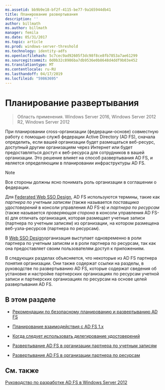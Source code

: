 ```yaml
---
ms.assetid: bb9b9e18-bf2f-4115-be77-9a165944db41
title: Планирование развертывания
description: ''
author: billmath
ms.author: billmath
manager: femila
ms.date: 05/31/2017
ms.topic: article
ms.prod: windows-server-threshold
ms.technology: identity-adfs
ms.openlocfilehash: 5c7cec9ad92605f3dc98f8ce8fb7853a7ae61299
ms.sourcegitcommit: 0d0b32c8986ba7db9536e0b8648d4ddf9b03e452
ms.translationtype: MT
ms.contentlocale: ru-RU
ms.lasthandoff: 04/17/2019
ms.locfileid: "59863695"
---
```

# <a name="planning-your-deployment"></a>Планирование развертывания

>Область применения. Windows Server 2016, Windows Server 2012 R2, Windows Server 2012

При планировании cross\-организации \(федерации\-основе\) совместную работу с помощью служб федерации Active Directory \(AD FS\), сначала определить, если вашей организации будет размещаться веб-ресурс, доступный другим организациям через Интернет или будет предоставляться доступ к веб-ресурса для сотрудников в вашей организации. Это решение влияет на способ развертывания AD FS, и является определяющим в планировании инфраструктуры AD FS.  
  
> [!NOTE]  
> Все стороны должны ясно понимать роль организации в соглашении о федерации.  
  
Для [Federated Web SSO Design](Federated-Web-SSO-Design.md), AD FS используются термины, такие как *партнера по учетным записям* \(также называется *поставщика удостоверений* в консоли управления AD FS\-в\) и *партнера по ресурсам* \(также называется *проверяющая сторона* в консоли управления AD FS\-в\) для отличать организация, которая размещает учетные записи \(партнера по учетным записям\) из организации, на котором размещена веб-узла\-ресурсов \(партнера по ресурсам\).  
  
В [Web SSO Design](Web-SSO-Design.md)организация выступает одновременно в роли партнера по учетным записям и в роли партнера по ресурсам, так как она предоставляет своим пользователям доступ к приложениям.  
  
В следующих разделах объясняется, что некоторые из AD FS партнера понятия организации. Они также содержат ссылки на разделы, в руководстве по развертыванию AD FS, которые содержат сведения об установке и настройке партнерских организациях по ресурсам учетной записи и партнерских организациях по ресурсам на основе целей развертывания AD FS.  
  
## <a name="in-this-section"></a>В этом разделе  
  
-   [Рекомендации по безопасному планированию и развертыванию AD FS](Best-Practices-for-Secure-Planning-and-Deployment-of-AD-FS.md)  
  
-   [Планирование взаимодействия с AD FS 1.x](Planning-for-Interoperability-with-AD-FS-1.x.md)  
  
-   [Когда следует использовать делегирование удостоверений](When-to-Use-Identity-Delegation.md)  
  
-   [Развертывание AD FS в организации партнера по учетным записям](Deploying-AD-FS-in-the-Account-Partner-Organization-2012.md)  
  
-   [Развертывание AD FS в организации партнера по ресурсам](Deploying-AD-FS-in-the-Resource-Partner-Organization-2012.md)  
  
## <a name="see-also"></a>См. также
[Руководство по разработке AD FS в Windows Server 2012](AD-FS-Design-Guide-in-Windows-Server-2012.md)


